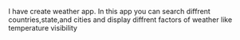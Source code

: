 I have create weather app. In this app you can search diffrent countries,state,and cities and display diffrent factors of weather like temperature visibility
